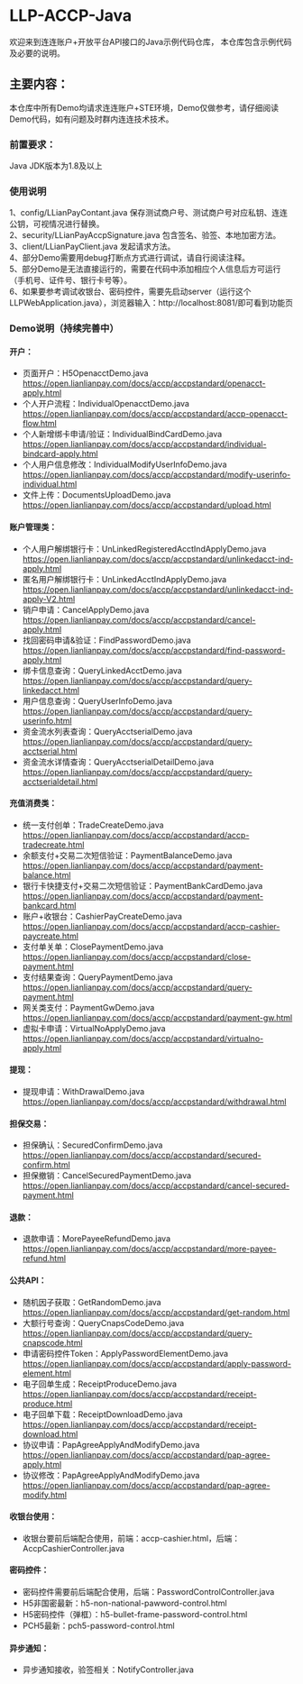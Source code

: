 # LLP-ACCP-Java

欢迎来到连连账户+开放平台API接口的Java示例代码仓库， 本仓库包含示例代码及必要的说明。

## 主要内容：

本仓库中所有Demo均请求连连账户+STE环境，Demo仅做参考，请仔细阅读Demo代码，如有问题及时群内连连技术技术。

### 前置要求：
Java JDK版本为1.8及以上

### 使用说明
1、config/LLianPayContant.java 保存测试商户号、测试商户号对应私钥、连连公钥，可视情况进行替换。<br/>
2、security/LLianPayAccpSignature.java 包含签名、验签、本地加密方法。<br/>
3、client/LLianPayClient.java 发起请求方法。<br/>
4、部分Demo需要用debug打断点方式进行调试，请自行阅读注释。<br/>
5、部分Demo是无法直接运行的，需要在代码中添加相应个人信息后方可运行（手机号、证件号、银行卡号等）。<br/>
6、如果要参考调试收银台、密码控件，需要先启动server（运行这个LLPWebApplication.java），浏览器输入：http://localhost:8081/即可看到功能页

### Demo说明（持续完善中）
#### 开户：
* 页面开户：H5OpenacctDemo.java https://open.lianlianpay.com/docs/accp/accpstandard/openacct-apply.html
* 个人开户流程：IndividualOpenacctDemo.java https://open.lianlianpay.com/docs/accp/accpstandard/accp-openacct-flow.html
* 个人新增绑卡申请/验证：IndividualBindCardDemo.java https://open.lianlianpay.com/docs/accp/accpstandard/individual-bindcard-apply.html
* 个人用户信息修改：IndividualModifyUserInfoDemo.java https://open.lianlianpay.com/docs/accp/accpstandard/modify-userinfo-individual.html
* 文件上传：DocumentsUploadDemo.java https://open.lianlianpay.com/docs/accp/accpstandard/upload.html

#### 账户管理类：
* 个人用户解绑银行卡：UnLinkedRegisteredAcctIndApplyDemo.java https://open.lianlianpay.com/docs/accp/accpstandard/unlinkedacct-ind-apply.html
* 匿名用户解绑银行卡：UnLinkedAcctIndApplyDemo.java https://open.lianlianpay.com/docs/accp/accpstandard/unlinkedacct-ind-apply-V2.html
* 销户申请：CancelApplyDemo.java https://open.lianlianpay.com/docs/accp/accpstandard/cancel-apply.html
* 找回密码申请&验证：FindPasswordDemo.java https://open.lianlianpay.com/docs/accp/accpstandard/find-password-apply.html
* 绑卡信息查询：QueryLinkedAcctDemo.java https://open.lianlianpay.com/docs/accp/accpstandard/query-linkedacct.html
* 用户信息查询：QueryUserInfoDemo.java https://open.lianlianpay.com/docs/accp/accpstandard/query-userinfo.html
* 资金流水列表查询：QueryAcctserialDemo.java https://open.lianlianpay.com/docs/accp/accpstandard/query-acctserial.html
* 资金流水详情查询：QueryAcctserialDetailDemo.java https://open.lianlianpay.com/docs/accp/accpstandard/query-acctserialdetail.html

#### 充值消费类：
* 统一支付创单：TradeCreateDemo.java https://open.lianlianpay.com/docs/accp/accpstandard/accp-tradecreate.html
* 余额支付+交易二次短信验证：PaymentBalanceDemo.java https://open.lianlianpay.com/docs/accp/accpstandard/payment-balance.html
* 银行卡快捷支付+交易二次短信验证：PaymentBankCardDemo.java https://open.lianlianpay.com/docs/accp/accpstandard/payment-bankcard.html
* 账户+收银台：CashierPayCreateDemo.java https://open.lianlianpay.com/docs/accp/accpstandard/accp-cashier-paycreate.html
* 支付单关单：ClosePaymentDemo.java https://open.lianlianpay.com/docs/accp/accpstandard/close-payment.html
* 支付结果查询：QueryPaymentDemo.java https://open.lianlianpay.com/docs/accp/accpstandard/query-payment.html
* 网关类支付：PaymentGwDemo.java https://open.lianlianpay.com/docs/accp/accpstandard/payment-gw.html
* 虚拟卡申请：VirtualNoApplyDemo.java https://open.lianlianpay.com/docs/accp/accpstandard/virtualno-apply.html

#### 提现：
* 提现申请：WithDrawalDemo.java https://open.lianlianpay.com/docs/accp/accpstandard/withdrawal.html

#### 担保交易：
* 担保确认：SecuredConfirmDemo.java https://open.lianlianpay.com/docs/accp/accpstandard/secured-confirm.html
* 担保撤销：CancelSecuredPaymentDemo.java https://open.lianlianpay.com/docs/accp/accpstandard/cancel-secured-payment.html

#### 退款：
* 退款申请：MorePayeeRefundDemo.java https://open.lianlianpay.com/docs/accp/accpstandard/more-payee-refund.html

#### 公共API：
* 随机因子获取：GetRandomDemo.java https://open.lianlianpay.com/docs/accp/accpstandard/get-random.html
* 大额行号查询：QueryCnapsCodeDemo.java https://open.lianlianpay.com/docs/accp/accpstandard/query-cnapscode.html
* 申请密码控件Token：ApplyPasswordElementDemo.java https://open.lianlianpay.com/docs/accp/accpstandard/apply-password-element.html
* 电子回单生成：ReceiptProduceDemo.java https://open.lianlianpay.com/docs/accp/accpstandard/receipt-produce.html
* 电子回单下载：ReceiptDownloadDemo.java https://open.lianlianpay.com/docs/accp/accpstandard/receipt-download.html
* 协议申请：PapAgreeApplyAndModifyDemo.java https://open.lianlianpay.com/docs/accp/accpstandard/pap-agree-apply.html
* 协议修改：PapAgreeApplyAndModifyDemo.java https://open.lianlianpay.com/docs/accp/accpstandard/pap-agree-modify.html

#### 收银台使用：
* 收银台要前后端配合使用，前端：accp-cashier.html，后端：AccpCashierController.java

#### 密码控件：
* 密码控件需要前后端配合使用，后端：PasswordControlController.java
* H5非国密最新：h5-non-national-pawword-control.html
* H5密码控件（弹框）：h5-bullet-frame-password-control.html
* PCH5最新：pch5-password-control.html

#### 异步通知：
* 异步通知接收，验签相关：NotifyController.java



















